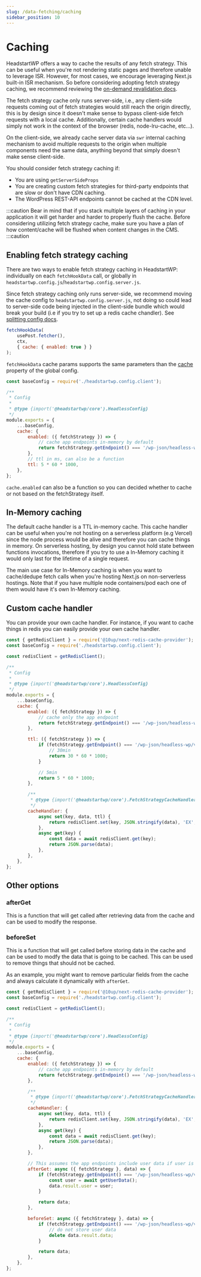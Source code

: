```yaml
---
slug: /data-fetching/caching
sidebar_position: 10
---
```


# Caching

HeadstartWP offers a way to cache the results of any fetch strategy. This can be useful when you're not rendering static pages and therefore unable to leverage ISR. However, for most cases, we encourage leveraging Next.js built-in ISR mechanism. So before considering adopting fetch strategy caching, we recommend reviewing the [on-demand revalidation docs](/learn/wordpress-integration/revalidate/).

The fetch strategy cache only runs server-side, i.e., any client-side requests coming out of fetch strategies would still reach the origin directly, this is by design since it doesn't make sense to bypass client-side fetch requests with a local cache. Additionally, certain cache handlers would simply not work in the context of the browser (redis, node-lru-cache, etc...). 

On the client-side, we already cache server data via `swr` internal caching mechanism to avoid multiple requests to the origin when multiple components need the same data, anything beyond that simply doesn't make sense client-side.

You should consider fetch strategy caching if:
- You are using `getServerSideProps`
- You are creating custom fetch strategies for third-party endpoints that are slow or don't have CDN caching.
- The WordPress REST-API endpoints cannot be cached at the CDN level.

:::caution
Bear in mind that if you stack multiple layers of caching in your application it will get harder and harder to properly flush the cache. Before considering utilizing fetch strategy cache, make sure you have a plan of how content/cache will be flushed when content changes in the CMS.
:::caution


## Enabling fetch strategy caching

There are two ways to enable fetch strategy caching in HeadstartWP: individually on each `fetchHookData` call, or globally in `headstartwp.config.js`/`headstartwp.config.server.js`. 

Since fetch strategy caching only runs server-side, we recommend moving the cache config to `headstartwp.config.server.js`, not doing so could lead to server-side code being injected in the client-side bundle which would break your build (i.e if you try to set up a redis cache chandler). See [splitting config docs](/learn/getting-started/headless-config/#splitting-clientserver-config).

```js title="Enabling caching in fetchHookData"
fetchHookData(
    usePost.fetcher(), 
    ctx, 
    { cache: { enabled: true } }
);
```

`fetchHookData` cache params supports the same parameters than the [cache](/api/modules/headstartwp_core/#fetchstrategycacheconfig) property of the global config.

```js title="Enabling caching in headstartwp.config.server.js"
const baseConfig = require('./headstartwp.config.client');

/**
 * Config
 *
 * @type {import('@headstartwp/core').HeadlessConfig}
 */
module.exports = {
	...baseConfig,
	cache: {
		enabled: ({ fetchStrategy }) => {
			// cache app endpoints in-memory by default
			return fetchStrategy.getEndpoint() === '/wp-json/headless-wp/v1/app';
		},
        // ttl in ms, can also be a function
        ttl: 5 * 60 * 1000,
	},
};
```

`cache.enabled` can also be a function so you can decided whether to cache or not based on the fetchStrategy itself.

## In-Memory caching

The default cache handler is a TTL in-memory cache. This cache handler can be useful when you're not hosting on a serverless platform (e.g Vercel) since the node process would be alive and therefore you can cache things in memory. On serverless hosting, by design you cannot hold state between functions invocations, therefore if you try to use a In-Memory caching it would only last for the lifetime of a single request.

The main use case for In-Memory caching is when you want to cache/dedupe fetch calls when you're hosting Next.js on non-serverless hostings. Note that if you have multiple node containers/pod each one of them would have it's own In-Memory caching.

## Custom cache handler

You can provide your own cache handler. For instance, if you want to cache things in redis you can easily provide your own cache handler.

```js title="redis cache handler"
const { getRedisClient } = require('@10up/next-redis-cache-provider');
const baseConfig = require('./headstartwp.config.client');

const redisClient = getRedisClient();

/**
 * Config
 *
 * @type {import('@headstartwp/core').HeadlessConfig}
 */
module.exports = {
	...baseConfig,
	cache: {
		enabled: ({ fetchStrategy }) => {
            // cache only the app endpoint
			return fetchStrategy.getEndpoint() === '/wp-json/headless-wp/v1/app' || fetchStrategy.getEndpoint() === '/wp-json/wp/v2/posts';
		},

        ttl: ({ fetchStrategy }) => {
            if (fetchStrategy.getEndpoint() === '/wp-json/headless-wp/v1/app') {
                // 30min
                return 30 * 60 * 1000;
            }

            // 5min
            return 5 * 60 * 1000;
        },

		/**
		 * @type {import('@headstartwp/core').FetchStrategyCacheHandler}
		 */
		cacheHandler: {
			async set(key, data, ttl) {
				return redisClient.set(key, JSON.stringify(data), 'EX', ttl);
			},
			async get(key) {
				const data = await redisClient.get(key);
				return JSON.parse(data);
			},
		},
	},
};
```

## Other options

### afterGet
This is a function that will get called after retrieving data from the cache and can be used to modify the response.

### beforeSet
This is a function that will get called before storing data in the cache and can be used to modfy the data that is going to be cached. This can be used to remove things that should not be cached.

As an example, you might want to remove particular fields from the cache and always calculate it dynamically with `afterGet`.

```js title="redis cache handler with afterGet and beforeGet"
const { getRedisClient } = require('@10up/next-redis-cache-provider');
const baseConfig = require('./headstartwp.config.client');

const redisClient = getRedisClient();

/**
 * Config
 *
 * @type {import('@headstartwp/core').HeadlessConfig}
 */
module.exports = {
	...baseConfig,
	cache: {
		enabled: ({ fetchStrategy }) => {
			// cache app endpoints in-memory by default
			return fetchStrategy.getEndpoint() === '/wp-json/headless-wp/v1/app';
		},

		/**
		 * @type {import('@headstartwp/core').FetchStrategyCacheHandler}
		 */
		cacheHandler: {
			async set(key, data, ttl) {
				return redisClient.set(key, JSON.stringify(data), 'EX', ttl);
			},
			async get(key) {
				const data = await redisClient.get(key);
				return JSON.parse(data);
			},
		},

        // This assumes the app endpoints include user data if user is logged in
		afterGet: async ({ fetchStrategy }, data) => {
			if (fetchStrategy.getEndpoint() === '/wp-json/headless-wp/v1/app') {
				const user = await getUserData();
				data.result.user = user;
			}

			return data;
		},

		beforeSet: async ({ fetchStrategy }, data) => {
			if (fetchStrategy.getEndpoint() === '/wp-json/headless-wp/v1/app') {
				// do not store user data
				delete data.result.data;
			}

			return data;
		},
	},
};
```